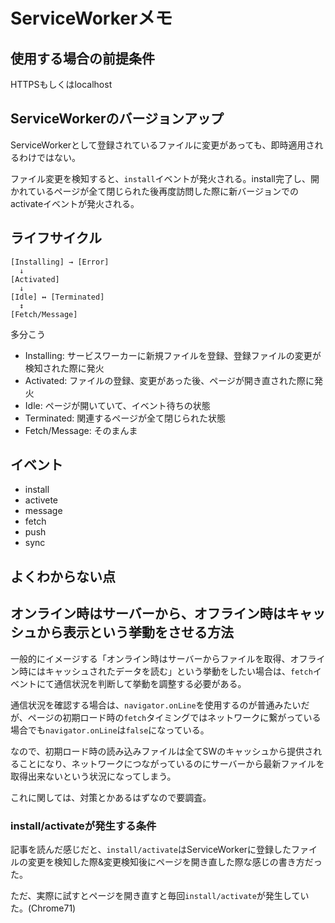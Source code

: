 # ServiceWorkerメモ

## 使用する場合の前提条件

HTTPSもしくはlocalhost

## ServiceWorkerのバージョンアップ

ServiceWorkerとして登録されているファイルに変更があっても、即時適用されるわけではない。

ファイル変更を検知すると、`install`イベントが発火される。install完了し、開かれているページが全て閉じられた後再度訪問した際に新バージョンでのactivateイベントが発火される。


## ライフサイクル

```
[Installing] → [Error]
  ↓
[Activated]
  ↓
[Idle] ↔ [Terminated]
  ↕
[Fetch/Message]
```

多分こう

+ Installing: サービスワーカーに新規ファイルを登録、登録ファイルの変更が検知された際に発火
+ Activated: ファイルの登録、変更があった後、ページが開き直された際に発火
+ Idle: ページが開いていて、イベント待ちの状態
+ Terminated: 関連するページが全て閉じられた状態
+ Fetch/Message: そのまんま




## イベント

+ install
+ activete
+ message
+ fetch
+ push
+ sync



## よくわからない点

## オンライン時はサーバーから、オフライン時はキャッシュから表示という挙動をさせる方法

一般的にイメージする「オンライン時はサーバーからファイルを取得、オフライン時にはキャッシュされたデータを読む」という挙動をしたい場合は、`fetch`イベントにて通信状況を判断して挙動を調整する必要がある。

通信状況を確認する場合は、`navigator.onLine`を使用するのが普通みたいだが、ページの初期ロード時の`fetch`タイミングではネットワークに繋がっている場合でも`navigator.onLine`は`false`になっている。

なので、初期ロード時の読み込みファイルは全てSWのキャッシュから提供されることになり、ネットワークにつながっているのにサーバーから最新ファイルを取得出来ないという状況になってしまう。

これに関しては、対策とかあるはずなので要調査。

### install/activateが発生する条件

記事を読んだ感じだと、`install/activate`はServiceWorkerに登録したファイルの変更を検知した際&変更検知後にページを開き直した際な感じの書き方だった。

ただ、実際に試すとページを開き直すと毎回`install/activate`が発生していた。(Chrome71)
